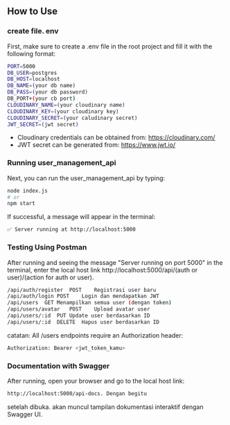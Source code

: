 ## How to Use

### create file. env

First, make sure to create a .env file in the root project and fill it with the following format:

```bash
PORT=5000
DB_USER=postgres
DB_HOST=localhost
DB_NAME=(your db name)
DB_PASS=(your db password)
DB_PORT+(your cb port)
CLOUDINARY_NAME=(your cloudinary name)
CLOUDINARY_KEY=(your cloudinary key)
CLOUDINARY_SECRET=(your caludinary secret)
JWT_SECRET=(jwt secret)
```


- Cloudinary credentials can be obtained from: https://cloudinary.com/
- JWT secret can be generated from: https://www.jwt.io/

### Running user_management_api
Next, you can run the user_management_api by typing:

```bash
node index.js
# or
npm start
```

If successful, a message will appear in the terminal:

```bash
✅ Server running at http://localhost:5000
```


### Testing Using Postman
After running and seeing the message "Server running on port 5000" in the terminal, enter the local host link http://localhost:5000/api/(auth or user)/(action for auth or user).

```bash
/api/auth/register	POST	Registrasi user baru
/api/auth/login	POST	Login dan mendapatkan JWT
/api/users	GET	Menampilkan semua user (dengan token)
/api/users/avatar	POST	Upload avatar user
/api/users/:id	PUT	Update user berdasarkan ID
/api/users/:id	DELETE	Hapus user berdasarkan ID
```

catatan:
All /users endpoints require an Authorization header:
```bash
Authorization: Bearer <jwt_token_kamu>
```


### Documentation with Swagger
After running, open your browser and go to the local host link:

```bash
http://localhost:5000/api-docs. Dengan begitu
```

setelah dibuka. akan muncul tampilan dokumentasi interaktif dengan Swagger UI.


